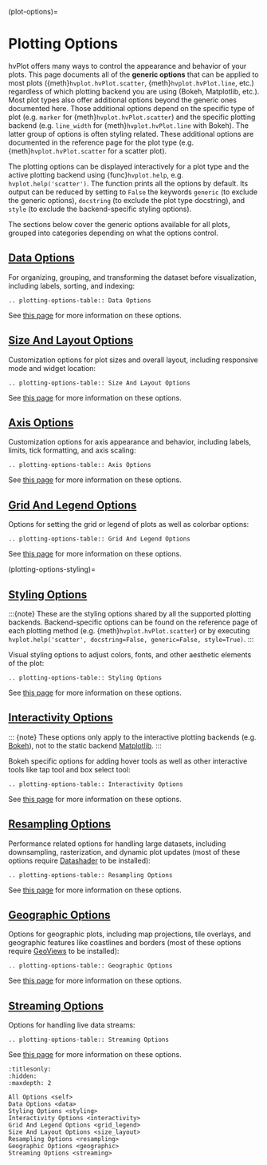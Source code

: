 (plot-options)=

# Plotting Options

hvPlot offers many ways to control the appearance and behavior of your plots. This page documents all of the **generic options** that can be applied to most plots ({meth}`hvplot.hvPlot.scatter`, {meth}`hvplot.hvPlot.line`, etc.) regardless of which plotting backend you are using (Bokeh, Matplotlib, etc.). Most plot types also offer additional options beyond the generic ones documented here. Those additional options depend on the specific type of plot (e.g. `marker` for {meth}`hvplot.hvPlot.scatter`) and the specific plotting backend (e.g. `line_width` for {meth}`hvplot.hvPlot.line` with Bokeh). The latter group of options is often styling related. These additional options are documented in the reference page for the plot type (e.g. {meth}`hvplot.hvPlot.scatter` for a scatter plot).

The plotting options can be displayed interactively for a plot type and the active plotting backend using {func}`hvplot.help`, e.g. `hvplot.help('scatter')`. The function prints all the options by default. Its output can be reduced by setting to `False` the keywords `generic` (to exclude the generic options), `docstring` (to exclude the plot type docstring), and `style` (to exclude the backend-specific styling options).

The sections below cover the generic options available for all plots, grouped into categories depending on what the options control.

## [Data Options](./data)

For organizing, grouping, and transforming the dataset before visualization, including labels, sorting, and indexing:

```{eval-rst}
.. plotting-options-table:: Data Options
```

See [this page](./data) for more information on these options.

## [Size And Layout Options](./size_layout)

Customization options for plot sizes and overall layout, including responsive mode and widget location:

```{eval-rst}
.. plotting-options-table:: Size And Layout Options
```

See [this page](./size_layout) for more information on these options.

## [Axis Options](./axis)

Customization options for axis appearance and behavior, including labels, limits, tick formatting, and axis scaling:

```{eval-rst}
.. plotting-options-table:: Axis Options
```

See [this page](./axis) for more information on these options.

## [Grid And Legend Options](./grid_legend)

Options for setting the grid or legend of plots as well as colorbar options:

```{eval-rst}
.. plotting-options-table:: Grid And Legend Options
```

See [this page](./grid_legend) for more information on these options.

(plotting-options-styling)=

## [Styling Options](./styling)

:::{note}
These are the styling options shared by all the supported plotting backends. Backend-specific options can be found on the reference page of each plotting method (e.g. {meth}`hvplot.hvPlot.scatter`) or by executing `hvplot.help('scatter', docstring=False, generic=False, style=True)`.
:::

Visual styling options to adjust colors, fonts, and other aesthetic elements of the plot:

```{eval-rst}
.. plotting-options-table:: Styling Options
```

See [this page](./styling) for more information on these options.

## [Interactivity Options](./interactivity)

::: {note}
These options only apply to the interactive plotting backends (e.g. [Bokeh](plot-ext-bokeh)), not to the static backend [Matplotlib](plot-ext-matplotlib).
:::

Bokeh specific options for adding hover tools as well as other interactive tools like tap tool and box select tool:

```{eval-rst}
.. plotting-options-table:: Interactivity Options
```

See [this page](./interactivity) for more information on these options.

## [Resampling Options](./resampling)

Performance related options for handling large datasets, including downsampling, rasterization, and dynamic plot updates (most of these options require [Datashader](https://datashader.org/) to be installed):

```{eval-rst}
.. plotting-options-table:: Resampling Options
```

See [this page](./resampling) for more information on these options.

## [Geographic Options](./geographic)

Options for geographic plots, including map projections, tile overlays, and geographic features like coastlines and borders (most of these options require [GeoViews](https://geoviews.org) to be installed):

```{eval-rst}
.. plotting-options-table:: Geographic Options
```

See [this page](./geographic) for more information on these options.

## [Streaming Options](./streaming)

Options for handling live data streams:

```{eval-rst}
.. plotting-options-table:: Streaming Options
```

See [this page](./streaming) for more information on these options.

```{toctree}
:titlesonly:
:hidden:
:maxdepth: 2

All Options <self>
Data Options <data>
Styling Options <styling>
Interactivity Options <interactivity>
Grid And Legend Options <grid_legend>
Size And Layout Options <size_layout>
Resampling Options <resampling>
Geographic Options <geographic>
Streaming Options <streaming>
```
